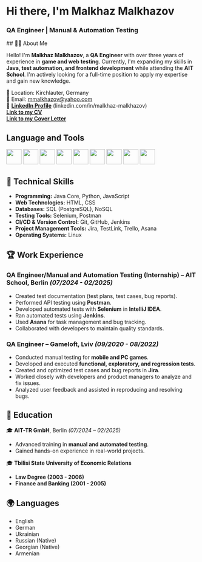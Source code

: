 
<h1 aligh="center">Hi there, I'm Malkhaz Malkhazov</h1>
<h3 aligh="center"> QA Engineer | Manual & Automation Testing</h3>
## 👨‍💻 About Me    

Hello! I'm **Malkhaz Malkhazov**, a **QA Engineer** with over three years of experience in **game and web testing**. Currently, I'm expanding my skills in **Java, test automation, and frontend development** while attending the **AIT School**. I'm actively looking for a full-time position to apply my expertise and gain new knowledge.

📍 Location: Kirchlauter, Germany  
📧 Email: [mmalkhazov@yahoo.com](mailto:mmalkhazov@yahoo.com)  
🔗 [**LinkedIn Profile**](#) (linkedin.com/in/malkhaz-malkhazov)  
[**Link to my CV**](https://drive.google.com/file/d/1OonixWAld4Y_YNkHxef9dCpyeEZbgdri/view?usp=sharing)  
[**Link to my Cover Letter**](https://drive.google.com/file/d/1mpVeRGvD_y2NdU6E1k4cgQS2RTZqrUH6/view?usp=sharing)


## Language and Tools
<p align ="left"> 
<img src="https://cdn.jsdelivr.net/gh/devicons/devicon@latest/icons/java/java-original-wordmark.svg" height="40" width="40"/>  
<img src="https://cdn.jsdelivr.net/gh/devicons/devicon@latest/icons/python/python-original.svg"  height="40" width="40"/>
<img src="https://cdn.jsdelivr.net/gh/devicons/devicon@latest/icons/javascript/javascript-original.svg"  height="40" width="40"/>
<img src="https://cdn.jsdelivr.net/gh/devicons/devicon@latest/icons/html5/html5-original.svg"  height="40" width="40"/>
<img src="https://cdn.jsdelivr.net/gh/devicons/devicon@latest/icons/css3/css3-original.svg"  height="40" width="40"/>
<img src="https://cdn.jsdelivr.net/gh/devicons/devicon@latest/icons/postgresql/postgresql-plain-wordmark.svg"  height="40" width="40"/>
<img src="https://cdn.jsdelivr.net/gh/devicons/devicon@latest/icons/jira/jira-original-wordmark.svg"  height="40" width="40"/>
<img src="https://cdn.jsdelivr.net/gh/devicons/devicon@latest/icons/trello/trello-original-wordmark.svg"  height="40" width="40"/>
<img src="https://cdn.jsdelivr.net/gh/devicons/devicon@latest/icons/postman/postman-original-wordmark.svg"  height="40" width="40"/>


</p>

## 🔧 Technical Skills
- **Programming:** Java Core, Python, JavaScript
- **Web Technologies:** HTML, CSS
- **Databases:** SQL (PostgreSQL), NoSQL
- **Testing Tools:** Selenium, Postman
- **CI/CD & Version Control:** Git, GitHub, Jenkins
- **Project Management Tools:** Jira, TestLink, Trello, Asana
- **Operating Systems:** Linux

## 🏆 Work Experience
### **QA Engineer/Manual and Automation Testing (Internship)** – AIT School, Berlin *(07/2024 - 02/2025)*
- Created test documentation (test plans, test cases, bug reports).
- Performed API testing using **Postman**.
- Developed automated tests with **Selenium** in **IntelliJ IDEA**.
- Ran automated tests using **Jenkins**.
- Used **Asana** for task management and bug tracking.
- Collaborated with developers to maintain quality standards.

### **QA Engineer** – Gameloft, Lviv *(09/2020 - 08/2022)*
- Conducted manual testing for **mobile and PC games**.
- Developed and executed **functional, exploratory, and regression tests**.
- Created and optimized test cases and bug reports in **Jira**.
- Worked closely with developers and product managers to analyze and fix issues.
- Analyzed user feedback and assisted in reproducing and resolving bugs.



## 📜 Education
🎓 **AIT-TR GmbH**, Berlin *(07/2024 – 02/2025)*  
- Advanced training in **manual and automated testing**.
- Gained hands-on experience in real-world projects.

🎓 **Tbilisi State University of Economic Relations**
- **Law Degree (2003 - 2006)**
- **Finance and Banking (2001 - 2005)**

## 🌍 Languages
- English
- German
- Ukrainian
- Russian (Native)
- Georgian (Native)
- Armenian